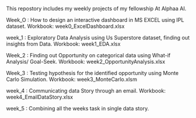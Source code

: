 This repostory includes my weekly projects of my fellowship At Alphaa AI. 

Week_O : How to design an interactive dashboard in MS EXCEL using IPL dataset. Workbook: week0_ExcelDashboard.xlsx

week_1 : Exploratory Data Analysis using Us Superstore dataset, finding out insights from Data. Workbook: week1_EDA.xlsx

Week_2 : Finding out Opportunity on categorical data using What-if Analysis/ Goal-Seek. Workbook: week2_OpportunityAnalysis.xlsx

Week_3 : Testing hypothesis for the identified opportunity using Monte Carlo Simulation. Workbook: week3_MonteCarlo.xlsm

week_4 : Communicating data Story through an email. Workbook: week4_EmailDataStory.xlsx

week_5 : Combining all the weeks task in single data story.
